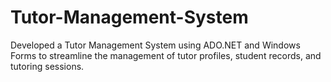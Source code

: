 # Tutor-Management-System
 Developed a Tutor Management System using ADO.NET and Windows Forms to streamline the management of tutor profiles, student records, and tutoring sessions.
